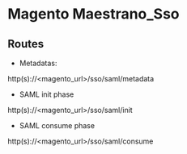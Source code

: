 # Magento Maestrano_Sso

## Routes

* Metadatas:

http(s)://<magento_url>/sso/saml/metadata

* SAML init phase

http(s)://<magento_url>/sso/saml/init

* SAML consume phase

http(s)://<magento_url>/sso/saml/consume
